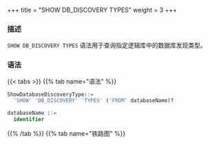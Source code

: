 +++
title = "SHOW DB_DISCOVERY TYPES"
weight = 3
+++

### 描述

`SHOW DB_DISCOVERY TYPES` 语法用于查询指定逻辑库中的数据库发现类型。

### 语法

{{< tabs >}}
{{% tab name="语法" %}}
```sql
ShowDatabaseDiscoveryType::=
  'SHOW' 'DB_DISCOVERY' 'TYPES' ('FROM' databaseName)?

databaseName ::=
  identifier
```
{{% /tab %}}
{{% tab name="铁路图" %}}
<iframe frameborder="0" name="diagram" id="diagram" width="100%" height="100%"></iframe>
{{% /tab %}}
{{< /tabs >}}

### 补充说明

- 未指定 `databaseName` 时，默认是当前使用的 `DATABASE`。 如果也未使用 `DATABASE` 则会提示 `No database selected`。

### 返回值说明

| 列                       | 说明                    |
| ------------------------ | ---------------------- |
| name                     | 数据库发现类型名称        |
| type                     | 数据库发现类型种类        |
| props                    | 数据库发现类型参数        |


### 示例

- 查询指定逻辑库中的数据库发现类型

```sql
SHOW DB_DISCOVERY TYPES FROM discovery_db;
```

```sql
mysql> SHOW DB_DISCOVERY TYPES FROM discovery_db;
+-------------------+-----------+---------------------------------------------------+
| name              | type      | props                                             |
+-------------------+-----------+---------------------------------------------------+
| group_0_MySQL.MGR | MySQL.MGR | {group-name=667edd3c-02ec-11ea-9bb3-080027e39bd2} |
+-------------------+-----------+---------------------------------------------------+
1 row in set (0.01 sec)
```

- 查询当前逻辑库中的数据库发现类型

```sql
SHOW DB_DISCOVERY TYPES;
```

```sql
mysql> SHOW DB_DISCOVERY TYPES;
+-------------------+-----------+---------------------------------------------------+
| name              | type      | props                                             |
+-------------------+-----------+---------------------------------------------------+
| group_0_MySQL.MGR | MySQL.MGR | {group-name=667edd3c-02ec-11ea-9bb3-080027e39bd2} |
+-------------------+-----------+---------------------------------------------------+
1 row in set (0.00 sec)
```

### 保留字

`SHOW`、`DB_DISCOVERY`、`TYPES`、`FROM`

### 相关链接

- [保留字](/cn/user-manual/shardingsphere-proxy/distsql/syntax/reserved-word/)


